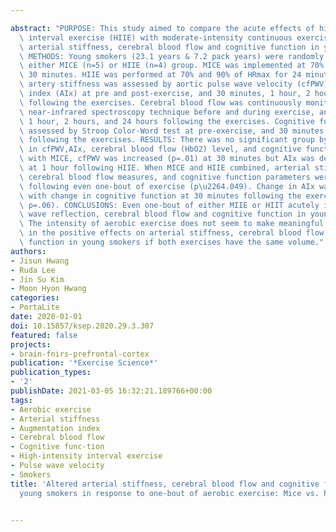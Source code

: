 ---
abstract: "PURPOSE: This study aimed to compare the acute effects of high-intensity\
  \ interval exercise (HIIE) with moderate-intensity continuous exercise (MICE) on\
  \ arterial stiffness, cerebral blood flow and cognitive function in young smokers.\
  \ METHODS: Young smokers (23.1 years & 7.2 pack years) were randomly assigned to\
  \ either MICE (n=5) or HIIE (n=4) group. MICE was implemented at 70% of HRmax for\
  \ 30 minutes. HIIE was performed at 70% and 90% of HRmax for 24 minutes. Central\
  \ artery stiffness was assessed by aortic pulse wave velocity (cfPWV), augmentation\
  \ index (AIx) at pre and post-exercise, and 30 minutes, 1 hour, 2 hours, 24 hours\
  \ following the exercises. Cerebral blood flow was continuously monitored using\
  \ near-infrared spectroscopy technique before and during exercise, and at 30 minutes,\
  \ 1 hour, 2 hours, and 24 hours following the exercises. Cognitive function was\
  \ assessed by Stroop Color-Word test at pre-exercise, and 30 minutes and 24 hours\
  \ following the exercises. RESULTS: There was no significant group by time interaction\
  \ in cfPWV,AIx, cerebral blood flow (HbO2) level, and cognitive function. Compared\
  \ with MICE, cfPWV was increased (p=.01) at 30 minutes but AIx was decreased (p=.02)\
  \ at 1 hour following HIIE. When MICE and HIIE combined, arterial stiffness and\
  \ cerebral blood flow measures, and cognitive function parameters were improved\
  \ following even one-bout of exercise (p\u2264.049). Change in AIx was associated\
  \ with change in cognitive function at 30 minutes following the exercises (r=.69,\
  \ p=.06). CONCLUSIONS: Even one-bout of either MIIE or HIIT acutely improves aortic\
  \ wave reflection, cerebral blood flow and cognitive function in young smokers.\
  \ The intensity of aerobic exercise does not seem to make meaningful differences\
  \ in the positive effects on arterial stiffness, cerebral blood flow, and cognitive\
  \ function in young smokers if both exercises have the same volume."
authors:
- Jisun Hwang
- Ruda Lee
- Jin Su Kim
- Moon Hyon Hwang
categories:
- PortaLite
date: 2020-01-01
doi: 10.15857/ksep.2020.29.3.307
featured: false
projects:
- brain-fnirs-prefrontal-cortex
publication: '*Exercise Science*'
publication_types:
- '2'
publishDate: 2021-03-05 16:32:21.189766+00:00
tags:
- Aerobic exercise
- Arterial stiffness
- Augmentation index
- Cerebral blood flow
- Cognitive func-tion
- High-intensity interval exercise
- Pulse wave velocity
- Smokers
title: 'Altered arterial stiffness, cerebral blood flow and cognitive function in
  young smokers in response to one-bout of aerobic exercise: Mice vs. hiie'

---
